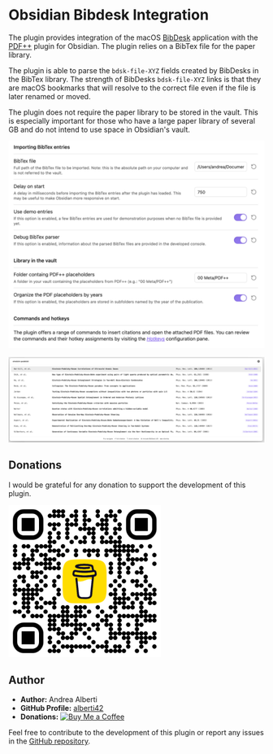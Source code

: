 # Obsidian Bibdesk Integration

The plugin provides integration of the macOS [BibDesk](https://en.wikipedia.org/wiki/BibDesk) application with the [PDF++](https://github.com/RyotaUshio/obsidian-pdf-plus) plugin for Obsidian. The plugin relies on a BibTex file for the paper library. 

The plugin is able to parse the `bdsk-file-XYZ` fields created by BibDesks in the BibTex library. The strength of BibDesks `bdsk-file-XYZ` links is that they are macOS bookmarks that will resolve to the correct file even if the file is later renamed or moved.

The plugin does not require the paper library to be stored in the vault. This is especially important for those who have a large paper library of several GB and do not intend to use space in Obsidian's vault.

![setting_screenshot](docs/images/setting_screenshot.jpg)

![setting_screenshot](docs/images/suggestion_menu_screenshot.jpg)


## Donations

I would be grateful for any donation to support the development of this plugin.

[<img src="docs/images/buy_me_coffee.png" width=300 alt="Buy Me a Coffee QR Code"/>](https://buymeacoffee.com/alberti)

## Author

- **Author:** Andrea Alberti
- **GitHub Profile:** [alberti42](https://github.com/alberti42)
- **Donations:** [![Buy Me a Coffee](https://img.shields.io/badge/Donate-Buy%20Me%20a%20Coffee-orange)](https://buymeacoffee.com/alberti)

Feel free to contribute to the development of this plugin or report any issues in the [GitHub repository](https://github.com/alberti42/obsidian-plugins-annotations/issues).
